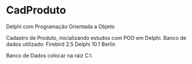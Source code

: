 # CadProduto
Delphi com Programação Orientada a Objeto

Cadastro de Produto, inicializando estudos com POO em Delphi.
Banco de dados utilizado: Firebird 2.5
Delphi 10.1 Berlin

Banco de Dados colocar na raiz C:\
